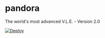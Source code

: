 pandora
=======

The world's most advanced V.L.E. - Version 2.0

[![Deploy](https://www.herokucdn.com/deploy/button.png)](https://heroku.com/deploy?template=https://github.com/TheMuses/pandora)
